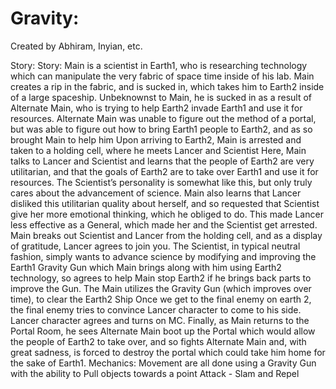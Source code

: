 # Gravity:
Created by Abhiram, Inyian, etc.

Story:
Story:
Main is a scientist in Earth1, who is researching technology which can manipulate the very fabric of space time inside of his lab.
Main creates a rip in the fabric, and is sucked in, which takes him to Earth2 inside of a large spaceship.
Unbeknownst to Main, he is sucked in as a result of Alternate Main, who is trying to help Earth2 invade Earth1 and use it for resources. Alternate Main was unable to figure out the method of a portal, but was able to figure out how to bring Earth1 people to Earth2, and as so brought Main to help him
Upon arriving to Earth2, Main is arrested and taken to a holding cell, where he meets Lancer and Scientist
Here, Main talks to Lancer and Scientist and learns that the people of Earth2 are very utilitarian, and that the goals of Earth2 are to take over Earth1 and use it for resources. 
The Scientist’s personality is somewhat like this, but only truly cares about the advancement of science.
Main also learns that Lancer disliked this utilitarian quality about herself, and so requested that Scientist give her more emotional thinking, which he obliged to do. This made Lancer less effective as a General, which made her and the Scientist get arrested.
Main breaks out Scientist and Lancer from the holding cell, and as a display of gratitude, Lancer agrees to join you. 
The Scientist, in typical neutral fashion, simply wants to advance science by modifying and improving the Earth1 Gravity Gun which Main brings along with him using Earth2 technology, so agrees to help Main stop Earth2 if he brings back parts to improve the Gun.
The Main utilizes the Gravity Gun (which improves over time), to clear the Earth2 Ship
Once we get to the final enemy on earth 2, the final enemy tries to convince Lancer character to come to his side. Lancer character agrees and turns on MC.
Finally, as Main returns to the Portal Room, he sees Alternate Main boot up the Portal which would allow the people of Earth2 to take over, and so fights Alternate Main and, with great sadness, is forced to destroy the portal which could take him home for the sake of Earth1.
Mechanics:
Movement are all done using a Gravity Gun with the ability to Pull objects towards a point
Attack - Slam and Repel

